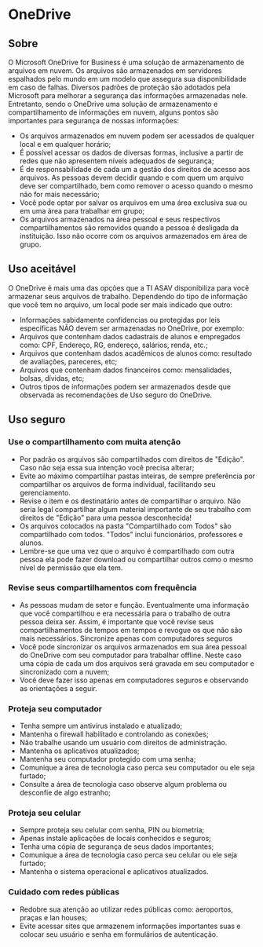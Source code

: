 # OneDrive

## Sobre
O Microsoft OneDrive for Business é uma solução de armazenamento de arquivos em nuvem. Os arquivos são armazenados em servidores espalhados pelo mundo em um modelo que assegura sua disponibilidade em caso de falhas. Diversos padrões de proteção são adotados pela Microsoft para melhorar a segurança das informações armazenadas nele. Entretanto, sendo o OneDrive uma solução de armazenamento e compartilhamento de informações em nuvem, alguns pontos são importantes para segurança de nossas informações:

- Os arquivos armazenados em nuvem podem ser acessados de qualquer local e em qualquer horário;
- É possível acessar os dados de diversas formas, inclusive a partir de redes que não apresentem níveis adequados de segurança;
- É de responsabilidade de cada um a gestão dos direitos de acesso aos arquivos. As pessoas devem decidir quando e com quem um arquivo deve ser compartilhado, bem como remover o acesso quando o mesmo não for mais necessário; 
- Você pode optar por salvar os arquivos em uma área exclusiva sua ou em uma área para trabalhar em grupo;
- Os arquivos armazenados na área pessoal e seus respectivos compartilhamentos são removidos quando a pessoa é desligada da instituição. Isso não ocorre com os arquivos armazenados em área de grupo.

## Uso aceitável
O OneDrive é mais uma das opções que a TI ASAV disponibiliza para você armazenar seus arquivos de trabalho. Dependendo do tipo de informação que você tem no arquivo, um local pode ser mais indicado que outro:

- Informações sabidamente confidencias ou protegidas por leis específicas NÃO devem ser armazenadas no OneDrive, por exemplo:
- Arquivos que contenham dados cadastrais de alunos e empregados como: CPF, Endereço, RG, endereço, salários, renda, etc.;
- Arquivos que contenham dados acadêmicos de alunos como: resultado de avaliações, pareceres, etc;
- Arquivos que contenham dados financeiros como: mensalidades, bolsas, dívidas, etc;
- Outros tipos de informações podem ser armazenados desde que observada as recomendações de Uso seguro do OneDrive.

## Uso seguro
### Use o compartilhamento com muita atenção

- Por padrão os arquivos são compartilhados com direitos de "Edição". Caso não seja essa sua intenção você precisa alterar;
- Evite ao máximo compartilhar pastas inteiras, de sempre preferência por compartilhar os arquivos de forma individual, facilitando seu gerenciamento.
- Revise o item e os destinatário antes de compartilhar o arquivo. Não seria legal compartilhar algum material importante de seu trabalho com direitos de "Edição" para uma pessoa desconhecida!
- Os arquivos colocados na pasta "Compartilhado com Todos" são compartilhado com todos. "Todos" inclui funcionários, professores e alunos.
- Lembre-se que uma vez que o arquivo é compartilhado com outra pessoa ela pode fazer download ou compartilhar outros como o mesmo nível de permissão que ela tem.

### Revise seus compartilhamentos com frequência

- As pessoas mudam de setor e função. Eventualmente uma informação que você compartilhou e era necessária para o trabalho de outra pessoa deixa ser. Assim, é importante que você revise seus compartilhamentos de tempos em tempos e revogue os que não são mais necessários.
Sincronize apenas com computadores seguros
- Você pode sincronizar os arquivos armazenados em sua área pessoal do OneDrive com seu computador para trabalhar offline. Neste caso uma cópia de cada um dos arquivos será gravada em seu computador e sincronizado com a nuvem;
- Você deve fazer isso apenas em computadores seguros e observando as orientações a seguir.

### Proteja seu computador
- Tenha sempre um antivírus instalado e atualizado;
- Mantenha o firewall habilitado e controlando as conexões;
- Não trabalhe usando um usuário com direitos de administração.
- Mantenha os aplicativos atualizados;
- Mantenha seu computador protegido com uma senha;
- Comunique a área de tecnologia caso perca seu computador ou ele seja furtado;
- Consulte a área de tecnologia caso observe algum problema ou desconfie de algo estranho;

### Proteja seu celular
- Sempre proteja seu celular com senha, PIN ou biometria;
- Apenas instale aplicações de locais conhecidos e seguros;
- Tenha uma cópia de segurança de seus dados importantes;
- Comunique a área de tecnologia caso perca seu celular ou ele seja furtado;
- Mantenha o sistema operacional e aplicativos atualizados.

### Cuidado com redes públicas
- Redobre sua atenção ao utilizar redes públicas como: aeroportos, praças e lan houses;
- Evite acessar sites que armazenem informações importantes suas e colocar seu usuário e senha em formulários de autenticação.